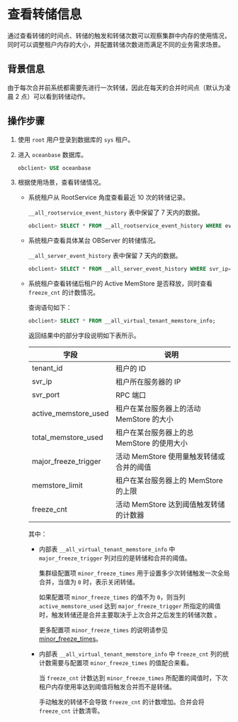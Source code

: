 # 查看转储信息

通过查看转储的时间点、转储的触发和转储次数可以观察集群中内存的使用情况，同时可以调整租户内存的大小，并配置转储次数进而满足不同的业务需求场景。

## 背景信息

由于每次合并前系统都需要先进行一次转储，因此在每天的合并时间点（默认为凌晨 2 点）可以看到转储动作。

## 操作步骤

1. 使用 `root` 用户登录到数据库的 `sys` 租户。

2. 进入 `oceanbase` 数据库。

   ```sql
   obclient> USE oceanbase
   ```

3. 根据使用场景，查看转储情况。

   * 系统租户从 RootService 角度查看最近 10 次的转储记录。

     `__all_rootservice_event_history` 表中保留了 7 天内的数据。

     ```sql
     obclient> SELECT * FROM __all_rootservice_event_history WHERE event LIKE '%minor%' ORDER BY gmt_create DESC LIMIT 10;
     ```

   * 系统租户查看具体某台 OBServer 的转储情况。

     `__all_server_event_history` 表中保留 7 天内的数据。

     ```sql
     obclient> SELECT * FROM __all_server_event_history WHERE svr_ip='10.10.10.1' AND module IN ('freeze', 'minor_merge') ORDER BY gmt_create  DESC LIMIT 10;
     ```

   * 系统租户查看转储后租户的 Active MemStore 是否释放，同时查看 `freeze_cnt` 的计数情况。

     查询语句如下：

     ```sql
     obclient> SELECT * FROM __all_virtual_tenant_memstore_info;
     ```

     返回结果中的部分字段说明如下表所示。

     |          字段          |             说明             |
     |----------------------|----------------------------|
     | tenant_id            | 租户的 ID                     |
     | svr_ip               | 租户所在服务器的 IP                |
     | svr_port             | RPC 端口                     |
     | active_memstore_used | 租户在某台服务器上的活动 MemStore 的大小  |
     | total_memstore_used  | 租户在某台服务器上的总 MemStore 的使用大小 |
     | major_freeze_trigger | 活动 MemStore 使用量触发转储或合并的阈值  |
     | memstore_limit       | 租户在某台服务器上的 MemStore 的上限    |
     | freeze_cnt           | 活动 MemStore 达到阈值触发转储的计数器   |

     其中：

     * 内部表 `__all_virtual_tenant_memstore_info` 中 `major_freeze_trigger` 列对应的是转储和合并的阈值。

       集群级配置项 `minor_freeze_times` 用于设置多少次转储触发一次全局合并，当值为 `0` 时，表示关闭转储。

       如果配置项 `minor_freeze_times` 的值不为 `0`，则当列 `active_memstore_used` 达到 `major_freeze_trigger` 所指定的阈值时，触发转储还是合并主要取决于上次合并之后发生的转储次数 。

       更多配置项 `minor_freeze_times` 的说明请参见 [minor_freeze_times](t2000027.md#topic-2000027)。

     * 内部表 `__all_virtual_tenant_memstore_info` 中 `freeze_cnt` 列的统计数需要与配置项 `minor_freeze_times` 的值配合来看。

       当 `freeze_cnt` 计数达到 `minor_freeze_times` 所配置的阈值时，下次租户内存使用率达到阈值将触发合并而不是转储。

       手动触发的转储不会导致 `freeze_cnt` 的计数增加。合并会将 `freeze_cnt` 计数清零。
